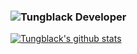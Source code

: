 ### ![Tungblack Developer](https://img.shields.io/badge/Tungblack-Developer-blue.svg) 
[![Tungblack's github stats](https://github-readme-stats.vercel.app/api?username=Tungblack&count_private=true&show_icons=true&theme=radical)](https://github.com/tungblack)
<!--
**tungblack/tungblack** is a ✨ _special_ ✨ repository because its `README.md` (this file) appears on your GitHub profile.

Here are some ideas to get you started:

- 🔭 I’m currently working on ...
- 🌱 I’m currently learning ...
- 👯 I’m looking to collaborate on ...
- 🤔 I’m looking for help with ...
- 💬 Ask me about ...
- 📫 How to reach me: ...
- 😄 Pronouns: ...
- ⚡ Fun fact: ...
-->
